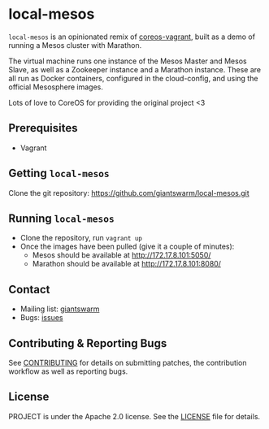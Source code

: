 # local-mesos

`local-mesos` is an opinionated remix of [coreos-vagrant](https://github.com/coreos/coreos-vagrant), built as a demo of running a Mesos cluster with Marathon.

The virtual machine runs one instance of the Mesos Master and Mesos Slave, as well as a Zookeeper instance and a Marathon instance. These are all run as Docker containers, configured in the cloud-config, and using the official Mesosphere images.

Lots of love to CoreOS for providing the original project <3

## Prerequisites

- Vagrant

## Getting `local-mesos`

Clone the git repository: https://github.com/giantswarm/local-mesos.git

## Running `local-mesos`

- Clone the repository, run `vagrant up`
- Once the images have been pulled (give it a couple of minutes):
  - Mesos should be available at http://172.17.8.101:5050/
  - Marathon should be available at http://172.17.8.101:8080/

## Contact

- Mailing list: [giantswarm](https://groups.google.com/forum/!forum/giantswarm)
- Bugs: [issues](https://github.com/giantswarm/local-mesos/issues)

## Contributing & Reporting Bugs

See [CONTRIBUTING](CONTRIBUTING.md) for details on submitting patches, the contribution workflow as well as reporting bugs.

## License

PROJECT is under the Apache 2.0 license. See the [LICENSE](LICENSE) file for details.
